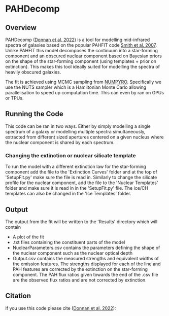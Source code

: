 # PAHDecomp

## Overview
PAHDecomp ([Donnan et al. 2022]()) is a tool for modelling mid-infrared spectra of galaxies based on the popular PAHFIT code [Smith et al. 2007](https://ui.adsabs.harvard.edu/abs/2007ApJ...656..770S/abstract). Unlike PAHFIT this model decomposes the continuum into a star-forming component and an obscured nuclear component based on Bayesian priors on the shape of the star-forming component (using templates + prior on extinction). This makes this tool ideally suited for modelling the spectra of heavily obscured galaxies.

The fit is achieved using MCMC sampling from [NUMPYRO](https://github.com/pyro-ppl/numpyro). Specifically we use the NUTS sampler which is a Hamiltonian Monte Carlo allowing parallelisation to speed up computation time. This can even by ran on GPUs or TPUs. 


## Running the Code

This code can be ran in two ways. Either by simply modelling a single spectrum of a galaxy or modelling multiple spectra simultaneously, extracted from different sized apertures centered on a given nucleus where the nuclear component is shared by each spectrum. 

### Changing the extinction or nuclear silicate template
To run the model with a different extinction law for the star-forming component add the file to the 'Extinction Curves' folder and at the top of 'SetupFit.py' make sure the file is read in. Similarly to change the silicate profile for the nuclear component, add the file to the 'Nuclear Templates' folder and make sure it is read in in the 'SetupFit.py' file. The ice/CH templates can also be changed in the 'Ice Templates' folder.


## Output

The output from the fit will be written to the 'Results' directory which will contain
 - A plot of the fit
 - .txt files containing the constituent parts of the model
 - NuclearParameters.csv contains the parameters defining the shape of the nuclear component such as the nuclear optical depth
 - Output.csv contains the measured strengths and equivalent widths of the emission features. The strengths displayed for each of the line and PAH features are corrected by the extinction on the star-forming component. The PAH flux ratios given towards the end of the .csv file are the observed flux ratios and are not corrected by extinction.


## Citation
If you use this code please cite ([Donnan et al. 2022]()):

